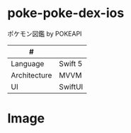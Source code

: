 # poke-poke-dex-ios
ポケモン図鑑 by POKEAPI 

| # | |
| ---- | ---- |
| Language| Swift 5 |
| Architecture | MVVM |
| UI | SwiftUI |

# Image

